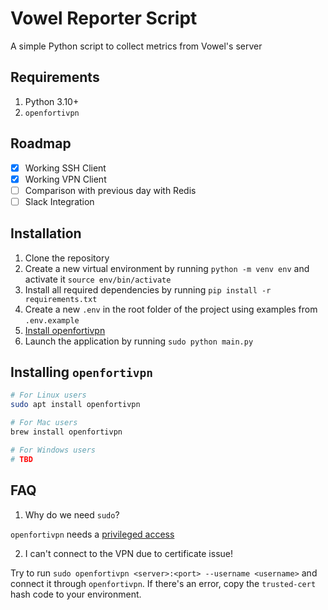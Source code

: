 # Vowel Reporter Script

A simple Python script to collect metrics from Vowel's server

## Requirements

1. Python 3.10+
2. `openfortivpn`   

## Roadmap

- [x] Working SSH Client
- [x] Working VPN Client
- [ ] Comparison with previous day with Redis
- [ ] Slack Integration

## Installation

1. Clone the repository
2. Create a new virtual environment by running `python -m venv env` and activate it `source env/bin/activate`
3. Install all required dependencies by running `pip install -r requirements.txt`
4. Create a new `.env` in the root folder of the project using examples from `.env.example`
5. [Install openfortivpn](#installing-openfortivpn)
6. Launch the application by running `sudo python main.py`

## Installing `openfortivpn`

```bash
# For Linux users
sudo apt install openfortivpn

# For Mac users
brew install openfortivpn

# For Windows users
# TBD
```

## FAQ

1. Why do we need `sudo`?

`openfortivpn` needs a [privileged access](https://github.com/adrienverge/openfortivpn?tab=readme-ov-file#running-as-root)

2. I can't connect to the VPN due to certificate issue!

Try to run `sudo openfortivpn <server>:<port> --username <username>` and connect it through `openfortivpn`. If there's an error, copy the `trusted-cert` hash code to your environment.